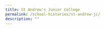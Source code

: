 ```yaml
---
title: St Andrew's Junior College
permalink: /school-histories/st-andrew-jc/
description: ""
---
```

